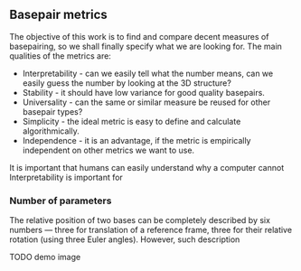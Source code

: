 ## Basepair metrics

The objective of this work is to find and compare decent measures of basepairing, so we shall finally specify what we are looking for.
The main qualities of the metrics are:

* Interpretability - can we easily tell what the number means, can we easily guess the number by looking at the 3D structure?
* Stability - it should have low variance for good quality basepairs.
* Universality - can the same or similar measure be reused for other basepair types?
* Simplicity - the ideal metric is easy to define and calculate algorithmically.
* Independence - it is an advantage, if the metric is empirically independent on other metrics we want to use.

<!-- We need to define basepairs in such a way, that humans can easily understand the results of computer calculations. -->

It is important that humans can easily understand why a computer cannot Interpretability is important for 


### Number of parameters

The relative position of two bases can be completely described by six numbers — three for translation of a reference frame, three for their relative rotation (using three Euler angles).
However, such description 

TODO demo image
